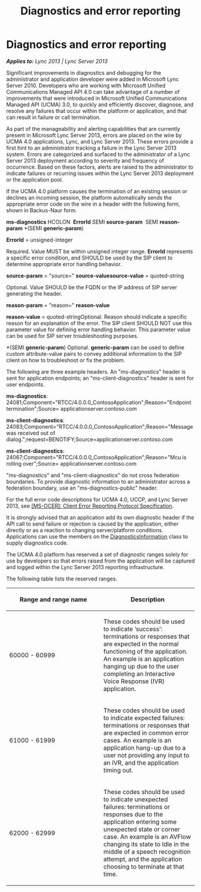 ﻿---
title: Diagnostics and error reporting
TOCTitle: Diagnostics and error reporting
ms:assetid: 6c2b33a0-a4f3-444f-a5fb-fb905bdd2f37
ms:mtpsurl: https://msdn.microsoft.com/en-us/library/Dn466074(v=office.15)
ms:contentKeyID: 57103068
ms.date: 07/25/2014
mtps_version: v=office.15
---

# Diagnostics and error reporting


_**Applies to:** Lync 2013 | Lync Server 2013_

Significant improvements in diagnostics and debugging for the administrator and application developer were added in Microsoft Lync Server 2010. Developers who are working with Microsoft Unified Communications Managed API 4.0 can take advantage of a number of improvements that were introduced in Microsoft Unified Communications Managed API (UCMA) 3.0, to quickly and efficiently discover, diagnose, and resolve any failures that occur within the platform or application, and that can result in failure or call termination.

As part of the manageability and alerting capabilities that are currently present in Microsoft Lync Server 2013, errors are placed on the wire by UCMA 4.0 applications, Lync, and Lync Server 2013. These errors provide a first hint to an administrator tracking a failure in the Lync Server 2013 system. Errors are categorized and surfaced to the administrator of a Lync Server 2013 deployment according to severity and frequency of occurrence. Based on these factors, alerts are raised to the administrator to indicate failures or recurring issues within the Lync Server 2013 deployment or the application pool.

If the UCMA 4.0 platform causes the termination of an existing session or declines an incoming session, the platform automatically sends the appropriate error code on the wire in a header with the following form, shown in Backus-Naur form.

**ms-diagnostics** HCOLON  **ErrorId** SEMI **source-param**  SEMI **reason-param** \*(SEMI **generic-param**)

**ErrorId** = unsigned-integer

Required. Value MUST be within unsigned integer range. **ErrorId** represents a specific error condition, and SHOULD be used by the SIP client to determine appropriate error handling behavior.

**source-param** = "source=" **source-valuesource-value** = quoted-string

Optional. Value SHOULD be the FQDN or the IP address of SIP server generating the header.

**reason-param** = "reason=" **reason-value**

**reason-value** = quoted-stringOptional. Reason should indicate a specific reason for an explanation of the error. The SIP client SHOULD NOT use this parameter value for defining error handling behavior. This parameter value can be used for SIP server troubleshooting purposes.

\*(SEMI **generic-param**) Optional. **generic-param** can be used to define custom attribute-value pairs to convey additional information to the SIP client on how to troubleshoot or fix the problem.

The following are three example headers. An "ms-diagnostics" header is sent for application endpoints; an "ms-client-diagnostics" header is sent for user endpoints.

**ms-diagnostics**: 24081;Component="RTCC/4.0.0.0\_ContosoApplication";Reason="Endpoint termination";Source= applicationserver.contoso.com

**ms-client-diagnostics**: 24083;Component="RTCC/4.0.0.0\_ContosoApplication";Reason="Message was received out of dialog.";request=BENOTIFY;Source=applicationserver.contoso.com

**ms-client-diagnostics**: 24067;Component="RTCC/4.0.0.0\_ContosoApplication";Reason="Mcu is rolling over";Source= applicationserver.contoso.com

"ms-diagnostics" and "ms-client-diagnostics" do not cross federation boundaries. To provide diagnostic information to an administrator across a federation boundary, use an "ms-diagnostics-public" header.

For the full error code descriptions for UCMA 4.0, UCCP, and Lync Server 2013, see [\[MS-OCER\]: Client Error Reporting Protocol Specification](http://msdn.microsoft.com/en-us/library/cc431503.aspx).

It is strongly advised that an application add its own diagnostic header if the API call to send failure or rejection is caused by the application, either directly or as a reaction to changing server/platform conditions. Applications can use the members on the [DiagnosticsInformation](https://msdn.microsoft.com/en-us/library/hh161812\(v=office.15\)) class to supply diagnostics code.

The UCMA 4.0 platform has reserved a set of diagnostic ranges solely for use by developers so that errors raised from the application will be captured and logged within the Lync Server 2013 reporting infrastructure.

The following table lists the reserved ranges.

<table>
<colgroup>
<col style="width: 50%" />
<col style="width: 50%" />
</colgroup>
<thead>
<tr class="header">
<th><p>Range and range name</p></th>
<th><p>Description</p></th>
</tr>
</thead>
<tbody>
<tr class="odd">
<td><p>60000 - 60999</p></td>
<td><p>These codes should be used to indicate ‘success’: terminations or responses that are expected in the normal functioning of the application. An example is an application hanging up due to the user completing an Interactive Voice Response (IVR) application.</p></td>
</tr>
<tr class="even">
<td><p>61000 - 61999</p></td>
<td><p>These codes should be used to indicate expected failures: terminations or responses that are expected in common error cases. An example is an application hang-up due to a user not providing any input to an IVR, and the application timing out.</p></td>
</tr>
<tr class="odd">
<td><p>62000 - 62999</p></td>
<td><p>These codes should be used to indicate unexpected failures: terminations or responses due to the application entering some unexpected state or corner case. An example is an AVFlow changing its state to Idle in the middle of a speech recognition attempt, and the application choosing to terminate at that time.</p></td>
</tr>
</tbody>
</table>

